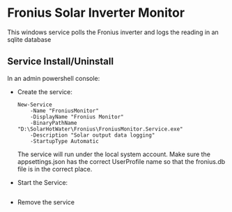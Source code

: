 ﻿# Fronius Solar Inverter Monitor

This windows service polls the Fronius inverter and logs the reading in an sqlite database

## Service Install/Uninstall

In an admin powershell console:
 - Create the service:
    ```
    New-Service
        -Name "FroniusMonitor"
        -DisplayName "Fronius Monitor"
        -BinaryPathName "D:\SolarHotWater\Fronius\FroniusMonitor.Service.exe"
        -Description "Solar output data logging"
        -StartupType Automatic
    ```
    The service will run under the local system account. Make sure the appsettings.json has the correct UserProfile name
    so that the fronius.db file is in the correct place.

 - Start the Service:
    ```Start-Service -Name "FroniusMonitor"

 - Remove the service
    ```Remove-Service -Name "FroniusMonitor"

